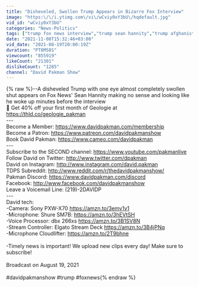 ```yaml
---
title: "Disheveled, Swollen Trump Appears in Bizarre Fox Interview"
image: "https:\/\/i.ytimg.com\/vi\/wCviy0xY3bU\/hqdefault.jpg"
vid_id: "wCviy0xY3bU"
categories: "News-Politics"
tags: ["trump fox news interview","trump sean hannity","trump afghanistan"]
date: "2021-11-08T15:32:46+03:00"
vid_date: "2021-08-19T20:00:19Z"
duration: "PT8M58S"
viewcount: "855919"
likeCount: "21301"
dislikeCount: "1285"
channel: "David Pakman Show"
---
```

{% raw %}--A disheveled Trump with one eye almost completely swollen shut appears on Fox News' Sean Hannity making no sense and looking like he woke up minutes before the interview<br />🧴 Get 40% off your first month of Geologie at <a rel="nofollow" target="blank" href="https://thld.co/geologie_pakman">https://thld.co/geologie_pakman</a><br />---<br />Become a Member: <a rel="nofollow" target="blank" href="https://www.davidpakman.com/membership">https://www.davidpakman.com/membership</a><br />Become a Patron: <a rel="nofollow" target="blank" href="https://www.patreon.com/davidpakmanshow">https://www.patreon.com/davidpakmanshow</a><br />Book David Pakman: <a rel="nofollow" target="blank" href="https://www.cameo.com/davidpakman">https://www.cameo.com/davidpakman</a><br />---<br />Subscribe to the SECOND channel: <a rel="nofollow" target="blank" href="https://www.youtube.com/pakmanlive">https://www.youtube.com/pakmanlive</a><br />Follow David on Twitter: <a rel="nofollow" target="blank" href="http://www.twitter.com/dpakman">http://www.twitter.com/dpakman</a><br />David on Instagram: <a rel="nofollow" target="blank" href="http://www.instagram.com/david.pakman">http://www.instagram.com/david.pakman</a><br />TDPS Subreddit: <a rel="nofollow" target="blank" href="http://www.reddit.com/r/thedavidpakmanshow/">http://www.reddit.com/r/thedavidpakmanshow/</a><br />Pakman Discord: <a rel="nofollow" target="blank" href="https://www.davidpakman.com/discord">https://www.davidpakman.com/discord</a><br />Facebook: <a rel="nofollow" target="blank" href="http://www.facebook.com/davidpakmanshow">http://www.facebook.com/davidpakmanshow</a><br />Leave a Voicemail Line: (219)-2DAVIDP<br />---<br />David tech:<br />-Camera: Sony PXW-X70 <a rel="nofollow" target="blank" href="https://amzn.to/3emv1v1">https://amzn.to/3emv1v1</a><br />-Microphone: Shure SM7B: <a rel="nofollow" target="blank" href="https://amzn.to/3hEVtSH">https://amzn.to/3hEVtSH</a><br />-Voice Processor: dbx 266xs <a rel="nofollow" target="blank" href="https://amzn.to/3B1SV8N">https://amzn.to/3B1SV8N</a><br />-Stream Controller: Elgato Stream Deck <a rel="nofollow" target="blank" href="https://amzn.to/3B4jPNq">https://amzn.to/3B4jPNq</a><br />-Microphone Cloudlifter: <a rel="nofollow" target="blank" href="https://amzn.to/2T9bhne">https://amzn.to/2T9bhne</a><br /><br />-Timely news is important! We upload new clips every day! Make sure to subscribe!<br /><br />Broadcast on August 19, 2021<br /><br />#davidpakmanshow #trump #foxnews{% endraw %}
